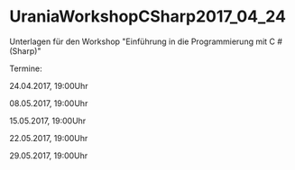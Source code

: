 # UraniaWorkshopCSharp2017_04_24

Unterlagen für den Workshop "Einführung in die Programmierung mit C # (Sharp)"

Termine: 

24.04.2017, 19:00Uhr

08.05.2017, 19:00Uhr

15.05.2017, 19:00Uhr

22.05.2017, 19:00Uhr

29.05.2017, 19:00Uhr
